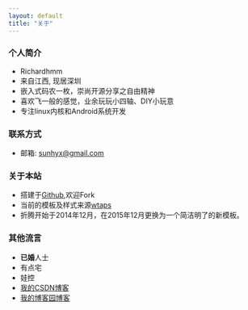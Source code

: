```yaml
---
layout: default
title: "关于"
---
```


### 个人简介
* Richardhmm
* 来自江西, 现居深圳
* 嵌入式码农一枚，崇尚开源分享之自由精神
* 喜欢飞一般的感觉，业余玩玩小四轴、DIY小玩意
* 专注linux内核和Android系统开发

### 联系方式
* 邮箱: sunhyx@gmail.com 

### 关于本站
* 搭建于[Github](https://github.com/richardhmm/blog),欢迎Fork
* 当前的模板及样式来源[wtaps](https://github.com/wtaps/wtaps.github.io)
* 折腾开始于2014年12月，在2015年12月更换为一个简洁明了的新模板。

### 其他流言
* **已婚**人士
* 有点宅
* 娃控
* <a href="http://blog.csdn.net/share_happy_1984">我的CSDN博客</a>
* <a href="http://www.cnblogs.com/IDoIUnderstand">我的博客园博客</a>